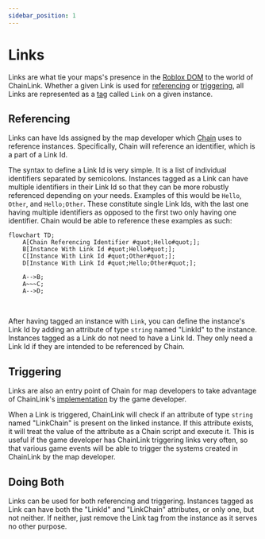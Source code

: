 ```yaml
---
sidebar_position: 1
---
```


# Links

Links are what tie your maps's presence in the [Roblox DOM](https://create.roblox.com/docs/reference/engine/classes/DataModel) to the world of ChainLink. Whether a given Link is used for [referencing](#referencing) or [triggering](#triggering), all Links are represented as a [tag](https://create.roblox.com/docs/reference/engine/classes/CollectionService) called `Link` on a given instance.

## Referencing

Links can have Ids assigned by the map developer which [Chain](chain) uses to reference instances. Specifically, Chain will reference an identifier, which is a part of a Link Id.

The syntax to define a Link Id is very simple. It is a list of individual identifiers separated by semicolons. Instances tagged as a Link can have multiple identifiers in their Link Id so that they can be more robustly referenced depending on your needs. Examples of this would be `Hello`, `Other`, and `Hello;Other`. These constitute single Link Ids, with the last one having multiple identifiers as opposed to the first two only having one identifier. Chain would be able to reference these examples as such:

```mermaid
flowchart TD;
    A[Chain Referencing Identifier #quot;Hello#quot;];
    B[Instance With Link Id #quot;Hello#quot;];
    C[Instance With Link Id #quot;Other#quot;];
    D[Instance With Link Id #quot;Hello;Other#quot;];

    A-->B;
    A~~~C;
    A-->D;
```

<br/>

After having tagged an instance with `Link`, you can define the instance's Link Id by adding an attribute of type `string` named "LinkId" to the instance. Instances tagged as a Link do not need to have a Link Id. They only need a Link Id if they are intended to be referenced by Chain.

## Triggering

Links are also an entry point of Chain for map developers to take advantage of ChainLink's [implementation](../implementation/practices) by the game developer.

When a Link is triggered, ChainLink will check if an attribute of type `string` named "LinkChain" is present on the linked instance. If this attribute exists, it will treat the value of the attribute as a Chain script and execute it. This is useful if the game developer has ChainLink triggering links very often, so that various game events will be able to trigger the systems created in ChainLink by the map developer.

## Doing Both

Links can be used for both referencing and triggering. Instances tagged as Link can have both the "LinkId" and "LinkChain" attributes, or only one, but not neither. If neither, just remove the Link tag from the instance as it serves no other purpose.
